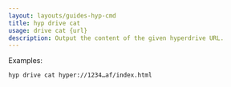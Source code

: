 ```yaml
---
layout: layouts/guides-hyp-cmd
title: hyp drive cat
usage: drive cat {url}
description: Output the content of the given hyperdrive URL.
---
```


Examples:

```bash
hyp drive cat hyper://1234…af/index.html
```